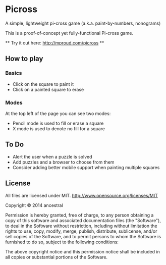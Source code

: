Picross
=======

A simple, lightweight pi-cross game (a.k.a. paint-by-numbers, nonograms)

This is a proof-of-concept yet fully-functional Pi-cross game.

** Try it out here: http://mproud.com/picross **

## How to play

### Basics
* Click on the square to paint it
* Click on a painted square to erase

### Modes

At the top left of the page you can see two modes:

* Pencil mode is used to fill or erase a square
* X mode is used to denote no fill for a square

## To Do

* Alert the user when a puzzle is solved
* Add puzzles and a browser to choose from them
* Consider adding better mobile support when painting multiple squares

## License

All files are licensed under MIT.
http://www.opensource.org/licenses/MIT

Copyright © 2014 ancestral

Permission is hereby granted, free of charge, to any person obtaining a copy of this software and associated documentation files (the "Software"), to deal in the Software without restriction, including without limitation the rights to use, copy, modify, merge, publish, distribute, sublicense, and/or sell copies of the Software, and to permit persons to whom the Software is furnished to do so, subject to the following conditions:

The above copyright notice and this permission notice shall be included in all copies or substantial portions of the Software.

